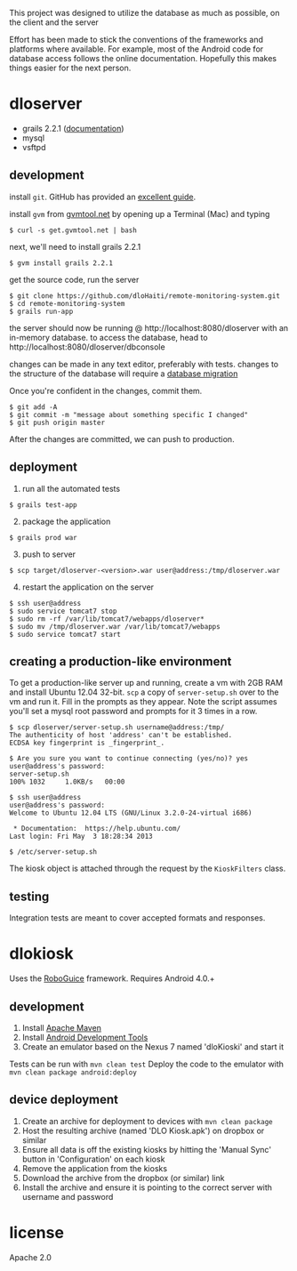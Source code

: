 This project was designed to utilize the database as much as possible,
on the client and the server

Effort has been made to stick the conventions of the frameworks and
platforms where available. For example, most of the Android code for
database access follows the online documentation. Hopefully this makes
things easier for the next person.

dloserver
=========
* grails 2.2.1 ([documentation][docs])
* mysql
* vsftpd


development
-----------
install `git`. GitHub has provided an [excellent guide][installing_git].

install `gvm` from [gvmtool.net][gvm] by opening up a Terminal (Mac) and typing

```shell
$ curl -s get.gvmtool.net | bash
```

next, we'll need to install grails 2.2.1

```shell
$ gvm install grails 2.2.1
```

get the source code, run the server

```shell
$ git clone https://github.com/dloHaiti/remote-monitoring-system.git
$ cd remote-monitoring-system
$ grails run-app
```

the server should now be running @ http://localhost:8080/dloserver with an in-memory database.
to access the database, head to http://localhost:8080/dloserver/dbconsole

changes can be made in any text editor, preferably with tests.
changes to the structure of the database will require a [database migration][dbm]

Once you're confident in the changes, commit them.

```shell
$ git add -A
$ git commit -m "message about something specific I changed"
$ git push origin master
```

After the changes are committed, we can push to production.

deployment
----------
1. run all the automated tests
```shell
$ grails test-app
```

2. package the application
```shell
$ grails prod war
```

3. push to server
```shell
$ scp target/dloserver-<version>.war user@address:/tmp/dloserver.war
```

4. restart the application on the server
```shell
$ ssh user@address
$ sudo service tomcat7 stop
$ sudo rm -rf /var/lib/tomcat7/webapps/dloserver*
$ sudo mv /tmp/dloserver.war /var/lib/tomcat7/webapps
$ sudo service tomcat7 start
```

creating a production-like environment
--------------------------------------
To get a production-like server up and running, create a vm with 2GB RAM and
install Ubuntu 12.04 32-bit. `scp` a copy of `server-setup.sh` over to the vm
and run it. Fill in the prompts as they appear. Note the script assumes you'll
set a mysql root password and prompts for it 3 times in a row.

```shell
$ scp dloserver/server-setup.sh username@address:/tmp/
The authenticity of host 'address' can't be established.
ECDSA key fingerprint is _fingerprint_.

$ Are you sure you want to continue connecting (yes/no)? yes
user@address's password:
server-setup.sh                                                                       100% 1032     1.0KB/s   00:00

$ ssh user@address
user@address's password:
Welcome to Ubuntu 12.04 LTS (GNU/Linux 3.2.0-24-virtual i686)

 * Documentation:  https://help.ubuntu.com/
Last login: Fri May  3 18:28:34 2013

$ /etc/server-setup.sh
```

The kiosk object is attached through the request by the `KioskFilters` class.

testing
-------
Integration tests are meant to cover accepted formats and responses.


dlokiosk
========
Uses the [RoboGuice][roboguice] framework. Requires Android 4.0.+


development
-----------
1. Install [Apache Maven][mvn]
2. Install [Android Development Tools][adt]
3. Create an emulator based on the Nexus 7 named 'dloKioski' and start it

Tests can be run with `mvn clean test`
Deploy the code to the emulator with `mvn clean package android:deploy`


device deployment
-----------------
1. Create an archive for deployment to devices with `mvn clean package`
2. Host the resulting archive (named 'DLO Kiosk.apk') on dropbox or similar
3. Ensure all data is off the existing kiosks by hitting the 'Manual Sync' button in 'Configuration' on each kiosk
4. Remove the application from the kiosks
5. Download the archive from the dropbox (or similar) link
6. Install the archive and ensure it is pointing to the correct server with username and password


license
=======
Apache 2.0


[installing_git]: https://help.github.com/articles/set-up-git
[gvm]: http://gvmtool.net/
[docs]: http://grails.org/documentation
[dbm]: http://grails-plugins.github.io/grails-database-migration/docs/manual/index.html
[roboguice]: https://github.com/roboguice/roboguice
[mvn]: https://maven.apache.org/
[adt]: https://developer.android.com/sdk/installing/bundle.html
